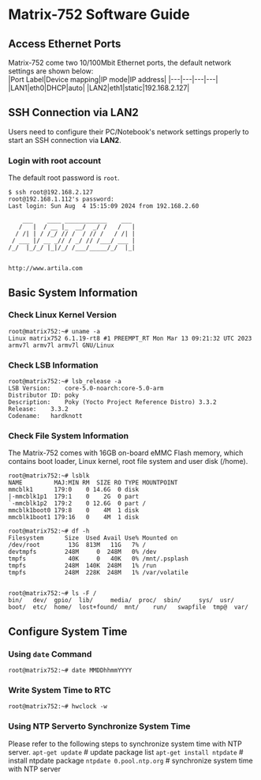# Matrix-752 Software Guide

## Access Ethernet Ports
Matrix-752 come two 10/100Mbit Ethernet ports, the default network settings are shown below:  
|Port Label|Device mapping|IP mode|IP address|
|---|---|---|---|
|LAN1|eth0|DHCP|auto|
|LAN2|eth1|static|192.168.2.127|

## SSH Connection via LAN2
Users need to configure their PC/Notebook's network settings properly to start an SSH connection via **LAN2**.

### Login with root account
The default root password is `root`.
```
$ ssh root@192.168.2.127
root@192.168.1.112's password: 
Last login: Sun Aug  4 15:15:09 2024 from 192.168.2.60

    ___    ____ ____________    ___ 
   /   |  / __ |_  __/  _/ /   /   |
  / /| | / /_/ // /  / // /   / /| |
 / ___ |/ __ _// / _/ // /___/ ___ |
/_/  |_/_/ |_|/_/ /___/_____/_/  |_|

                                    
http://www.artila.com

```
## Basic System Information
### Check Linux Kernel Version
```
root@matrix752:~# uname -a
Linux matrix752 6.1.19-rt8 #1 PREEMPT_RT Mon Mar 13 09:21:32 UTC 2023 armv7l armv7l armv7l GNU/Linux
```
### Check LSB Information
```
root@matrix752:~# lsb_release -a
LSB Version:	core-5.0-noarch:core-5.0-arm
Distributor ID:	poky
Description:	Poky (Yocto Project Reference Distro) 3.3.2
Release:	3.3.2
Codename:	hardknott
```

### Check File System Information 
The Matrix-752 comes with 16GB on-board eMMC Flash memory, which contains boot loader, Linux kernel, root file system and user disk (/home).  
```
root@matrix752:~# lsblk
NAME         MAJ:MIN RM  SIZE RO TYPE MOUNTPOINT
mmcblk1      179:0    0 14.6G  0 disk 
|-mmcblk1p1  179:1    0    2G  0 part 
`-mmcblk1p2  179:2    0 12.6G  0 part /
mmcblk1boot0 179:8    0    4M  1 disk 
mmcblk1boot1 179:16   0    4M  1 disk 

root@matrix752:~# df -h
Filesystem      Size  Used Avail Use% Mounted on
/dev/root        13G  813M   11G   7% /
devtmpfs        248M     0  248M   0% /dev
tmpfs            40K     0   40K   0% /mnt/.psplash
tmpfs           248M  140K  248M   1% /run
tmpfs           248M  228K  248M   1% /var/volatile


root@matrix752:~# ls -F /
bin/   dev/  gpio/  lib/	 media/  proc/	sbin/	  sys/	usr/
boot/  etc/  home/  lost+found/  mnt/	 run/	swapfile  tmp@	var/
```
## Configure System Time
### Using `date` Command
```
root@matrix752:~# date MMDDhhmmYYYY
```
### Write System Time to RTC
```
root@matrix752:~# hwclock -w
```
### Using NTP Serverto Synchronize System Time
Please refer to the following steps to synchronize system time with NTP server.
`apt-get update` # update package list
`apt-get install ntpdate` # install ntpdate package
`ntpdate 0.pool.ntp.org` # synchronize system time with NTP server
